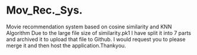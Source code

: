 # Mov_Rec._Sys.
Movie recommendation system based on cosine similarity and KNN Algorithm
Due to the large file size of similarity.pk1 I have split it into 7 parts and archived it to upload that file to Github.
I would request you to please merge it and then host the application.Thankyou.
